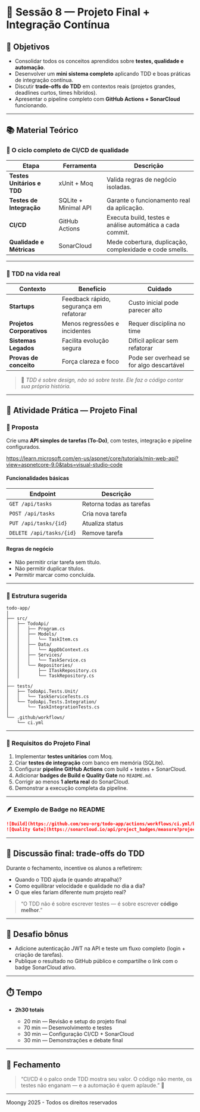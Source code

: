 # 🚀 Sessão 8 — Projeto Final + Integração Contínua

## 🎯 Objetivos

* Consolidar todos os conceitos aprendidos sobre **testes, qualidade e automação**.
* Desenvolver um **mini sistema completo** aplicando TDD e boas práticas de integração contínua.
* Discutir **trade-offs do TDD** em contextos reais (projetos grandes, deadlines curtos, times híbridos).
* Apresentar o pipeline completo com **GitHub Actions + SonarCloud** funcionando.

---

## 📚 Material Teórico

### 🧱 O ciclo completo de CI/CD de qualidade

| Etapa                      | Ferramenta           | Descrição                                                 |
| -------------------------- | -------------------- | --------------------------------------------------------- |
| **Testes Unitários e TDD** | xUnit + Moq          | Valida regras de negócio isoladas.                        |
| **Testes de Integração**   | SQLite + Minimal API | Garante o funcionamento real da aplicação.                |
| **CI/CD**                  | GitHub Actions       | Executa build, testes e análise automática a cada commit. |
| **Qualidade e Métricas**   | SonarCloud           | Mede cobertura, duplicação, complexidade e code smells.   |

---

### 💬 TDD na vida real

| Contexto                  | Benefício                               | Cuidado                                   |
| ------------------------- | --------------------------------------- | ----------------------------------------- |
| **Startups**              | Feedback rápido, segurança em refatorar | Custo inicial pode parecer alto           |
| **Projetos Corporativos** | Menos regressões e incidentes           | Requer disciplina no time                 |
| **Sistemas Legados**      | Facilita evolução segura                | Difícil aplicar sem refatorar             |
| **Provas de conceito**    | Força clareza e foco                    | Pode ser overhead se for algo descartável |

> 🧠 *TDD é sobre design, não só sobre teste. Ele faz o código contar sua própria história.*

---

## 🧪 Atividade Prática — Projeto Final

### 🔧 Proposta

Crie uma **API simples de tarefas (To-Do)**, com testes, integração e pipeline configurados.


https://learn.microsoft.com/en-us/aspnet/core/tutorials/min-web-api?view=aspnetcore-9.0&tabs=visual-studio-code

#### Funcionalidades básicas

| Endpoint                 | Descrição                |
| ------------------------ | ------------------------ |
| `GET /api/tasks`         | Retorna todas as tarefas |
| `POST /api/tasks`        | Cria nova tarefa         |
| `PUT /api/tasks/{id}`    | Atualiza status          |
| `DELETE /api/tasks/{id}` | Remove tarefa            |

#### Regras de negócio

* Não permitir criar tarefa sem título.
* Não permitir duplicar títulos.
* Permitir marcar como concluída.

---

### 🧩 Estrutura sugerida

```
todo-app/
│
├── src/
│   ├── TodoApi/
│   │   ├── Program.cs
│   │   ├── Models/
│   │   │   └── TaskItem.cs
│   │   ├── Data/
│   │   │   └── AppDbContext.cs
│   │   ├── Services/
│   │   │   └── TaskService.cs
│   │   └── Repositories/
│   │       ├── ITaskRepository.cs
│   │       └── TaskRepository.cs
│
├── tests/
│   ├── TodoApi.Tests.Unit/
│   │   └── TaskServiceTests.cs
│   └── TodoApi.Tests.Integration/
│       └── TaskIntegrationTests.cs
│
└── .github/workflows/
    └── ci.yml
```

---

### 🧠 Requisitos do Projeto Final

1. Implementar **testes unitários** com Moq.
2. Criar **testes de integração** com banco em memória (SQLite).
3. Configurar **pipeline GitHub Actions** com build + testes + SonarCloud.
4. Adicionar **badges de Build e Quality Gate** no `README.md`.
5. Corrigir ao menos **1 alerta real** do SonarCloud.
6. Demonstrar a execução completa da pipeline.

---

### 🪶 Exemplo de Badge no README

```markdown
![Build](https://github.com/seu-org/todo-app/actions/workflows/ci.yml/badge.svg)
![Quality Gate](https://sonarcloud.io/api/project_badges/measure?project=seu-org_todo-app&metric=alert_status)
```

---

## 💬 Discussão final: trade-offs do TDD

Durante o fechamento, incentive os alunos a refletirem:

* Quando o TDD ajuda (e quando atrapalha)?
* Como equilibrar velocidade e qualidade no dia a dia?
* O que eles fariam diferente num projeto real?

> “O TDD não é sobre escrever testes — é sobre escrever **código melhor**.”

---

## 🧭 Desafio bônus

* Adicione autenticação JWT na API e teste um fluxo completo (login + criação de tarefas).
* Publique o resultado no GitHub público e compartilhe o link com o badge SonarCloud ativo.

---

## ⏱️ Tempo

* **2h30 totais**

  * 20 min — Revisão e setup do projeto final
  * 70 min — Desenvolvimento e testes
  * 30 min — Configuração CI/CD + SonarCloud
  * 30 min — Demonstrações e debate final

---

## 💬 Fechamento

> “CI/CD é o palco onde TDD mostra seu valor.
> O código não mente, os testes não enganam — e a automação é quem aplaude.” 👏

---
Moongy 2025 - Todos os direitos reservados
